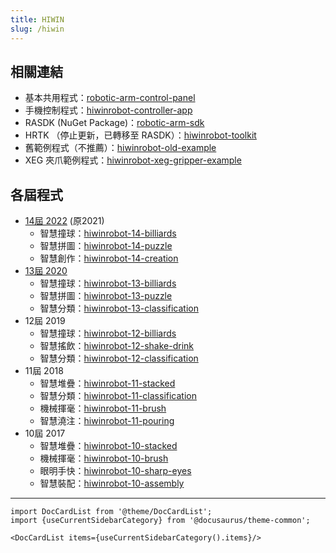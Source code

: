 ```yaml
---
title: HIWIN
slug: /hiwin
---
```


## 相關連結
- 基本共用程式：[robotic-arm-control-panel](https://github.com/nfu-irs-lab/robotic-arm-control-panel)
- 手機控制程式：[hiwinrobot-controller-app](https://github.com/nfu-irs-lab/hiwinrobot-controller-app)
- RASDK (NuGet Package)：[robotic-arm-sdk](https://github.com/nfu-irs-lab/robotic-arm-sdk)
- HRTK （停止更新，已轉移至 RASDK）：[hiwinrobot-toolkit](https://github.com/nfu-irs-lab/hiwinrobot-toolkit)
- 舊範例程式（不推薦）：[hiwinrobot-old-example](https://github.com/nfu-irs-lab/hiwinrobot-old-example/tree/master)
- XEG 夾爪範例程式：[hiwinrobot-xeg-gripper-example](https://github.com/nfu-irs-lab/hiwinrobot-xeg-gripper-example)

## 各屆程式
- [14屆 2022](./hiwin/14th) (原2021)
  - 智慧撞球：[hiwinrobot-14-billiards](https://github.com/nfu-irs-lab/hiwinrobot-14-billiards)
  - 智慧拼圖：[hiwinrobot-14-puzzle](https://github.com/nfu-irs-lab/hiwinrobot-14-puzzle)
  - 智慧創作：[hiwinrobot-14-creation](https://github.com/nfu-irs-lab/hiwinrobot-14-creation)
- [13屆 2020](./hiwin/13th)
  - 智慧撞球：[hiwinrobot-13-billiards](https://github.com/nfu-irs-lab/hiwinrobot-13-billiards)
  - 智慧拼圖：[hiwinrobot-13-puzzle](https://github.com/nfu-irs-lab/hiwinrobot-13-puzzle)
  - 智慧分類：[hiwinrobot-13-classification](https://github.com/nfu-irs-lab/hiwinrobot-13-classification)
- 12屆 2019
  - 智慧撞球：[hiwinrobot-12-billiards](https://github.com/nfu-irs-lab/hiwinrobot-12-billiards)
  - 智慧搖飲：[hiwinrobot-12-shake-drink](https://github.com/nfu-irs-lab/hiwinrobot-12-shake-drink)
  - 智慧分類：[hiwinrobot-12-classification](https://github.com/nfu-irs-lab/hiwinrobot-12-classification)
- 11屆 2018
  - 智慧堆疊：[hiwinrobot-11-stacked](https://github.com/nfu-irs-lab/hiwinrobot-11-stacked)
  - 智慧分類：[hiwinrobot-11-classification](https://github.com/nfu-irs-lab/hiwinrobot-11-classification)
  - 機械揮毫：[hiwinrobot-11-brush](https://github.com/nfu-irs-lab/hiwinrobot-11-brush)
  - 智慧澆注：[hiwinrobot-11-pouring](https://github.com/nfu-irs-lab/hiwinrobot-11-pouring)
- 10屆 2017
  - 智慧堆疊：[hiwinrobot-10-stacked](https://github.com/nfu-irs-lab/hiwinrobot-10-stacked)
  - 機械揮毫：[hiwinrobot-10-brush](https://github.com/nfu-irs-lab/hiwinrobot-10-brush)
  - 眼明手快：[hiwinrobot-10-sharp-eyes](https://github.com/nfu-irs-lab/hiwinrobot-10-sharp-eyes)
  - 智慧裝配：[hiwinrobot-10-assembly](https://github.com/nfu-irs-lab/hiwinrobot-10-assembly)

---

```mdx-code-block
import DocCardList from '@theme/DocCardList';
import {useCurrentSidebarCategory} from '@docusaurus/theme-common';

<DocCardList items={useCurrentSidebarCategory().items}/>
```
